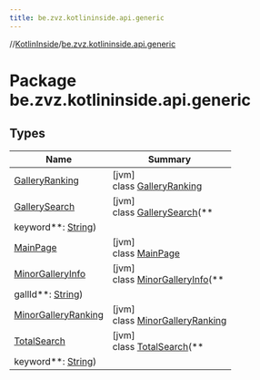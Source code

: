 ```yaml
---
title: be.zvz.kotlininside.api.generic
---
```

//[KotlinInside](../../index.html)/[be.zvz.kotlininside.api.generic](index.html)



# Package be.zvz.kotlininside.api.generic

## Types

| Name | Summary |
|---|---|
| [GalleryRanking](-gallery-ranking/index.html) | [jvm]<br>class [GalleryRanking](-gallery-ranking/index.html) |
| [GallerySearch](-gallery-search/index.html) | [jvm]<br>class [GallerySearch](-gallery-search/index.html)(**
keyword**: [String](https://kotlinlang.org/api/latest/jvm/stdlib/kotlin/-string/index.html)) |
| [MainPage](-main-page/index.html) | [jvm]<br>class [MainPage](-main-page/index.html) |
| [MinorGalleryInfo](-minor-gallery-info/index.html) | [jvm]<br>class [MinorGalleryInfo](-minor-gallery-info/index.html)(**
gallId**: [String](https://kotlinlang.org/api/latest/jvm/stdlib/kotlin/-string/index.html)) |
| [MinorGalleryRanking](-minor-gallery-ranking/index.html) | [jvm]<br>class [MinorGalleryRanking](-minor-gallery-ranking/index.html) |
| [TotalSearch](-total-search/index.html) | [jvm]<br>class [TotalSearch](-total-search/index.html)(**
keyword**: [String](https://kotlinlang.org/api/latest/jvm/stdlib/kotlin/-string/index.html)) |

